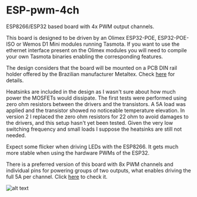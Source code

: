 # ESP-pwm-4ch

ESP8266/ESP32 based board with 4x PWM output channels.

This board is designed to be driven by an Olimex ESP32-POE, ESP32-POE-ISO or Wemos D1 Mini modules running Tasmota. If you want to use the ethernet interface present on the Olimex modules you will need to compile your own Tasmota binaries enabling the corresponding features.

The design considers that the board will be mounted on a PCB DIN rail holder offered by the Brazilian manufacturer Metaltex. Check [here](https://www.metaltex.com.br/produtos/componentes/suportes/sp7-suporte-para-montagem-de-placa-de-circuito-impresso-em-trilho-din) for details.

Heatsinks are included in the design as I wasn't sure about how much power the MOSFETs would dissipate. The first tests were performed using zero ohm resistors between the drivers and the transistors. A 5A load was applied and the transistor showed no noticeable temperature elevation. In version 2 I replaced the zero ohm resistors for 22 ohm to avoid damages to the drivers, and this setup hasn't yet been tested. Given the very low switching frequency and small loads I suppose the heatsinks are still not needed.

Expect some flicker when driving LEDs with the ESP8266. It gets much more stable when using the hardware PWMs of the ESP32.

There is a preferred version of this board with 8x PWM channels and individual pins for powering groups of two outputs, what enables driving the full 5A per channel. Click [here](https://github.com/thermseekr/ESP-pwm-8ch) to check it.

![alt text](https://github.com/thermseekr/ESP-pwm-4ch/blob/main/V2/ESP-pwm_4ch-V2.png "ESP-pwm-4ch")
